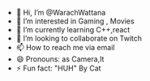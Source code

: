 - 👋 Hi, I’m @WarachWattana
- 👀 I’m interested in Gaming , Movies 
- 🌱 I’m currently learning C++,react
- 💞️ I’m looking to collaborate on Twitch
- 📫 How to reach me via email
- 😄 Pronouns: as Camera,It
- ⚡ Fun fact: "HUH" By Cat

<!---
WarachWattana/WarachWattana is a ✨ special ✨ repository because its `README.md` (this file) appears on your GitHub profile.
You can click the Preview link to take a look at your changes.
--->
